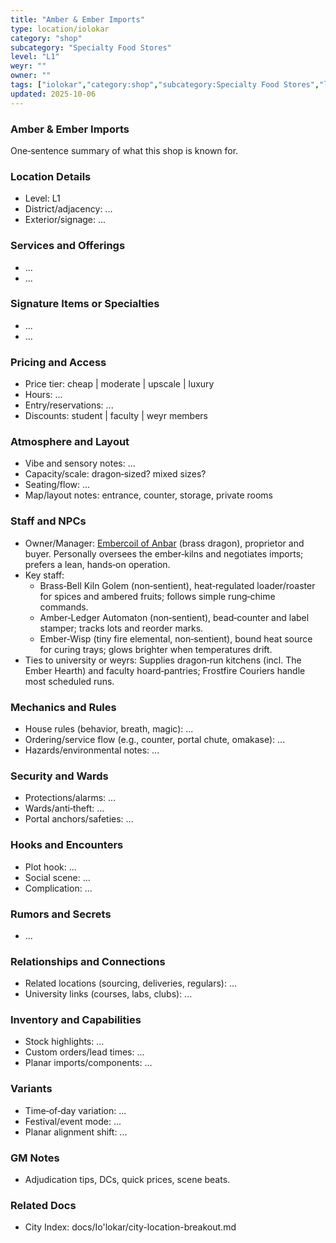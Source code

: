 ```yaml
---
title: "Amber & Ember Imports"
type: location/iolokar
category: "shop"
subcategory: "Specialty Food Stores"
level: "L1"
weyr: ""
owner: ""
tags: ["iolokar","category:shop","subcategory:Specialty Food Stores","level:L1"]
updated: 2025-10-06
---
```

### Amber & Ember Imports

One‑sentence summary of what this shop is known for.

### Location Details

- Level: L1
- District/adjacency: ...
- Exterior/signage: ...

### Services and Offerings

- ...
- ...

### Signature Items or Specialties

- ...
- ...

### Pricing and Access

- Price tier: cheap | moderate | upscale | luxury
- Hours: ...
- Entry/reservations: ...
- Discounts: student | faculty | weyr members

### Atmosphere and Layout

- Vibe and sensory notes: ...
- Capacity/scale: dragon‑sized? mixed sizes?
- Seating/flow: ...
- Map/layout notes: entrance, counter, storage, private rooms

### Staff and NPCs

- Owner/Manager: [Embercoil of Anbar](../People/embercoil-of-anbar.md) (brass dragon), proprietor and buyer. Personally oversees the ember‑kilns and negotiates imports; prefers a lean, hands‑on operation.
- Key staff:
  - Brass‑Bell Kiln Golem (non‑sentient), heat‑regulated loader/roaster for spices and ambered fruits; follows simple rung‑chime commands.
  - Amber‑Ledger Automaton (non‑sentient), bead‑counter and label stamper; tracks lots and reorder marks.
  - Ember‑Wisp (tiny fire elemental, non‑sentient), bound heat source for curing trays; glows brighter when temperatures drift.
- Ties to university or weyrs: Supplies dragon‑run kitchens (incl. The Ember Hearth) and faculty hoard‑pantries; Frostfire Couriers handle most scheduled runs.

### Mechanics and Rules

- House rules (behavior, breath, magic): ...
- Ordering/service flow (e.g., counter, portal chute, omakase): ...
- Hazards/environmental notes: ...

### Security and Wards

- Protections/alarms: ...
- Wards/anti‑theft: ...
- Portal anchors/safeties: ...

### Hooks and Encounters

- Plot hook: ...
- Social scene: ...
- Complication: ...

### Rumors and Secrets

- ...

### Relationships and Connections

- Related locations (sourcing, deliveries, regulars): ...
- University links (courses, labs, clubs): ...

### Inventory and Capabilities

- Stock highlights: ...
- Custom orders/lead times: ...
- Planar imports/components: ...

### Variants

- Time‑of‑day variation: ...
- Festival/event mode: ...
- Planar alignment shift: ...

### GM Notes

- Adjudication tips, DCs, quick prices, scene beats.

### Related Docs

- City Index: docs/Io'lokar/city-location-breakout.md
